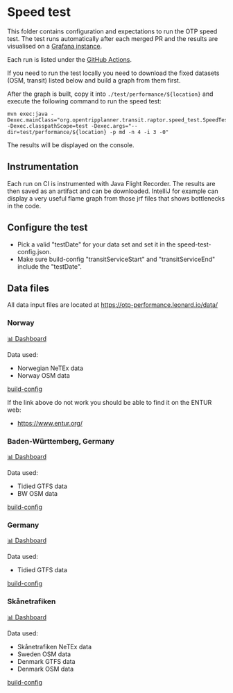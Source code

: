 # Speed test

This folder contains configuration and expectations to run the OTP speed test. The test runs 
automatically after each merged PR and the results are visualised on a [Grafana instance](https://otp-performance.leonard.io).

Each run is listed under the [GitHub Actions](https://github.com/opentripplanner/OpenTripPlanner/actions/workflows/performance-test.yml). 

If you need to run the test locally you
need to download the fixed datasets (OSM, transit) listed below and build a graph from them first.

After the graph is built, copy it into `./test/performance/${location}` and execute the following
command to run the speed test:

```
mvn exec:java -Dexec.mainClass="org.opentripplanner.transit.raptor.speed_test.SpeedTest" -Dexec.classpathScope=test -Dexec.args="--dir=test/performance/${location} -p md -n 4 -i 3 -0"
```

The results will be displayed on the console.

## Instrumentation

Each run on CI is instrumented with Java Flight Recorder. The results are then saved as an artifact
and can be downloaded. IntelliJ for example can display a very useful flame graph from those jrf files
that shows bottlenecks in the code.

## Configure the test

- Pick a valid "testDate" for your data set and set it in the speed-test-config.json.
- Make sure build-config "transitServiceStart" and "transitServiceEnd" include the "testDate".

## Data files

All data input files are located at https://otp-performance.leonard.io/data/

### Norway

[📊 Dashboard](https://otp-performance.leonard.io/) 

Data used:
- Norwegian NeTEx data
- Norway OSM data

[build-config](norway/build-config.json)

If the link above do not work you should be able to find it on the ENTUR web:

- https://www.entur.org/

### Baden-Württemberg, Germany

[📊 Dashboard](https://otp-performance.leonard.io/d/9sXJ43gVk/otp-performance?orgId=1&var-category=transit&var-branch_fixed=dev-2.x&var-location=baden-wuerttemberg&var-branch=dev-2.x&from=1658872800000&to=now)

Data used:
- Tidied GTFS data
- BW OSM data

[build-config](baden-wuerttemberg/build-config.json)
 
### Germany

[📊 Dashboard](https://otp-performance.leonard.io/d/9sXJ43gVk/otp-performance?orgId=1&var-category=transit&var-branch_fixed=dev-2.x&var-location=germany&var-branch=dev-2.x&from=1661292000000&to=now)

Data used:
- Tidied GTFS data

[build-config](germany/build-config.json)

### Skånetrafiken

[📊 Dashboard](https://otp-performance.leonard.io/d/9sXJ43gVk/otp-performance?orgId=1&var-category=top-5000&var-branch_fixed=dev-2.x&var-location=skanetrafiken&var-branch=dev-2.x&from=1666965240000&to=now)

Data used:
- Skånetrafiken NeTEx data
- Sweden OSM data
- Denmark GTFS data
- Denmark OSM data

[build-config](skanetrafiken/build-config.json)